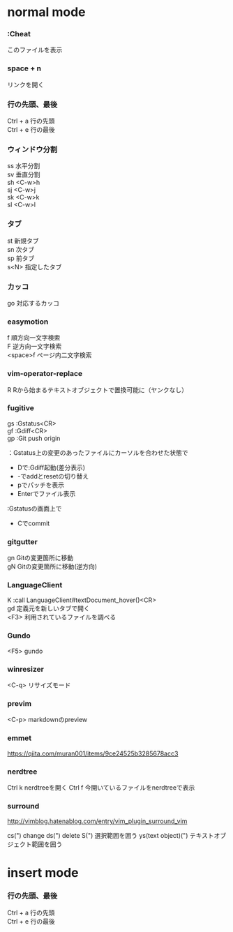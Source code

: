 # normal mode  

### :Cheat
このファイルを表示

### space + n  
リンクを開く  

### 行の先頭、最後
Ctrl + a 行の先頭  
Ctrl + e 行の最後  

### ウィンドウ分割
ss 水平分割  
sv 垂直分割  
sh \<C-w\>h  
sj \<C-w\>j  
sk \<C-w\>k  
sl \<C-w\>l  

### タブ
st 新規タブ  
sn 次タブ  
sp 前タブ  
s\<N\> 指定したタブ  

### カッコ
go 対応するカッコ  

### easymotion
f 順方向一文字検索  
F 逆方向一文字検索  
\<space\>f ページ内二文字検索  

### vim-operator-replace
R  Rから始まるテキストオブジェクトで置換可能に（ヤンクなし）  

### fugitive
gs :Gstatus\<CR\>  
gf :Gdiff\<CR\>  
gp :Git push origin  

：Gstatus上の変更のあったファイルにカーソルを合わせた状態で  
 * Dで:Gdiff起動(差分表示)  
 * -でaddとresetの切り替え  
 * pでパッチを表示  
 * Enterでファイル表示  
  
:Gstatusの画面上で  
 * Cでcommit  

### gitgutter
gn Gitの変更箇所に移動  
gN Gitの変更箇所に移動(逆方向)  

### LanguageClient
K :call LanguageClient#textDocument_hover()\<CR\>  
gd 定義元を新しいタブで開く  
\<F3\> 利用されているファイルを調べる  

### Gundo
\<F5\> gundo  

### winresizer
\<C-q\> リサイズモード  

### previm
\<C-p\> markdownのpreview  

### emmet
https://qiita.com/muran001/items/9ce24525b3285678acc3  

### nerdtree
Ctrl k  nerdtreeを開く
Ctrl f  今開いているファイルをnerdtreeで表示

### surround
http://vimblog.hatenablog.com/entry/vim_plugin_surround_vim

cs(") change
ds(") delete
S(") 選択範囲を囲う
ys(text object)(") テキストオブジェクト範囲を囲う

# insert mode

### 行の先頭、最後
Ctrl + a 行の先頭  
Ctrl + e 行の最後  
